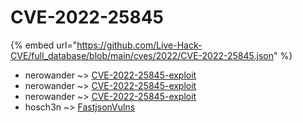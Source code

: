 # CVE-2022-25845
{% embed url="https://github.com/Live-Hack-CVE/full_database/blob/main/cves/2022/CVE-2022-25845.json" %}

* nerowander ~> [CVE-2022-25845-exploit](https://www.alice-snow.ru/2022/database/cve-2022-25845/cve-2022-25845-exploit-nerowander)
* nerowander ~> [CVE-2022-25845-exploit](https://www.alice-snow.ru/2022/database/cve-2022-25845/cve-2022-25845-exploit-nerowander)
* nerowander ~> [CVE-2022-25845-exploit](https://www.alice-snow.ru/2022/database/cve-2022-25845/cve-2022-25845-exploit-nerowander)
* hosch3n ~> [FastjsonVulns](https://www.alice-snow.ru/2022/database/cve-2022-25845/fastjsonvulns-hosch3n)